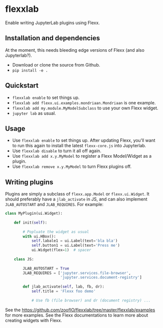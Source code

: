 # flexxlab

Enable writing JupyterLab plugins using Flexx.


## Installation and dependencies

At the moment, this needs bleeding edge versions of Flexx (and also Jupyterlab?).

* Download or clone the source from Github.
* `pip install -e .`


## Quickstart

* `flexxlab enable` to set things up.
* `flexxlab add flexx.ui.examples.mondriaan.Mondriaan` is one example.
* `flexxlab add my.module.MyModelSubclass` to use your own Flexx widget.
* `jupyter lab` as usual.


## Usage

* Use `flexxlab enable` to set things up. After updating Flexx, you'll
  want to run this again to install the latest `flexx-core.js` into Jupyterlab.
* Use `flexxlab disable` to turn it all off again.
* Use `flexxlab add x.y.MyModel` to register a Flexx Model/Widget as a plugin.
* Use `flexxlab remove x.y.MyModel` to turn Flexx plugins off.


## Writing plugins

Plugins are simply a subclass of `flexx.app.Model` or `flexx.ui.Widget`.
It should preferably have a `jlab_activate` in JS, and can also implement
`JLAB_AUTOSTART` and `JLAB_REQUIRES`. For example:

```py
class MyPlugin(ui.Widget):
    
    def init(self):
        
        # Popluate the widget as usual
        with ui.HBox():
            self.labale1 = ui.Label(text='bla bla')
            self.button1 = ui.Label(text='Press me')
            ui.Widget(flex=1)  # spacer
    
    class JS:
        
        JLAB_AUTOSTART = True
        JLAB_REQUIRES = ['jupyter.services.file-browser',
                         'jupyter.services.document-registry']
        
        def jlab_activate(self, lab, fb, dr):
            self.title = 'Flexx foo demo'
            
            # Use fb (file browser) and dr (document registry) ...

```

See the https://github.com/zoofIO/flexxlab/tree/master/flexxlab/examples
for more examples. See the Flexx documentations to learn more about creating
widgets with Flexx.
